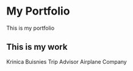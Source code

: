 # My Portfolio
This is my portfolio

## This is my work
Krinica
Buisnies Trip Advisor
Airplane Company